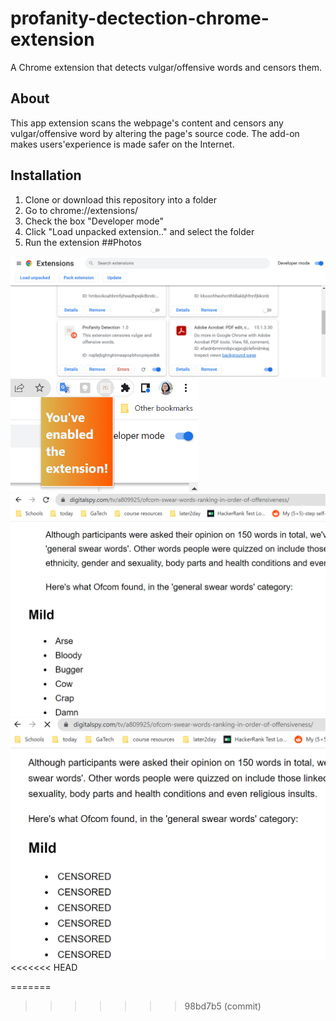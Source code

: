 # profanity-dectection-chrome-extension
A Chrome extension that detects vulgar/offensive words and censors them.
## About
This app extension scans the webpage's content and censors any vulgar/offensive word by altering the page's source code. The add-on makes users'experience is made safer on the Internet.
## Installation
1. Clone or download this repository into a folder
2. Go to chrome://extensions/
3. Check the box "Developer mode"
4. Click "Load unpacked extension.." and select the folder
5. Run the extension
##Photos
<img src="illustration/extension.png" width="800px">


<img src="illustration/extensionIcon.png" width="300px">


<img src="illustration/webscreenshot.png" width="550px">


<img src="illustration/censored.png" width="600px">
<<<<<<< HEAD

=======
>>>>>>> 98bd7b5 (commit)

